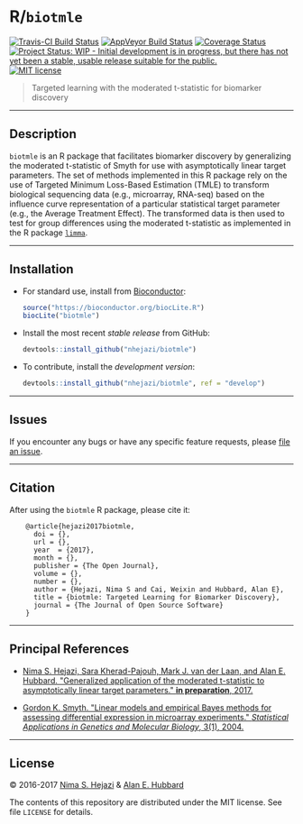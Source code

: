 # R/`biotmle`

[![Travis-CI Build Status](https://travis-ci.org/nhejazi/biotmle.svg?branch=master)](https://travis-ci.org/nhejazi/biotmle)
[![AppVeyor Build  Status](https://ci.appveyor.com/api/projects/status/github/nhejazi/biotmle?branch=master&svg=true)](https://ci.appveyor.com/project/nhejazi/biotmle)
[![Coverage Status](https://img.shields.io/codecov/c/github/nhejazi/biotmle/master.svg)](https://codecov.io/github/nhejazi/biotmle?branch=master)
[![Project Status: WIP - Initial development is in progress, but there has not yet been a stable, usable release suitable for the public.](http://www.repostatus.org/badges/latest/wip.svg)](http://www.repostatus.org/#wip)
[![MIT license](http://img.shields.io/badge/license-MIT-brightgreen.svg)](http://opensource.org/licenses/MIT)

> Targeted learning with the moderated t-statistic for biomarker discovery

---

## Description

`biotmle` is an R package that facilitates biomarker discovery by generalizing
the moderated t-statistic of Smyth for use with asymptotically linear target
parameters. The set of methods implemented in this R package rely on the use of
Targeted Minimum Loss-Based Estimation (TMLE) to transform biological sequencing
data (e.g., microarray, RNA-seq) based on the influence curve representation of
a particular statistical target parameter (e.g., the Average Treatment Effect).
The transformed data is then used to test for group differences using the
moderated t-statistic as implemented in the R package
[`limma`](https://bioconductor.org/packages/release/bioc/html/limma.html).

---

## Installation

- For standard use, install from [Bioconductor](https://bioconductor.org):
  ```r
  source("https://bioconductor.org/biocLite.R")
  biocLite("biotmle")
  ```

- Install the most recent _stable release_ from GitHub:
  ```r
  devtools::install_github("nhejazi/biotmle")
  ```

- To contribute, install the _development version_:
  ```r
  devtools::install_github("nhejazi/biotmle", ref = "develop")
  ```

---

## Issues

If you encounter any bugs or have any specific feature requests, please [file an
issue](https://github.com/nhejazi/biotmle/issues).

---

## Citation

After using the `biotmle` R package, please cite it:

        @article{hejazi2017biotmle,
          doi = {},
          url = {},
          year  = {2017},
          month = {},
          publisher = {The Open Journal},
          volume = {},
          number = {},
          author = {Hejazi, Nima S and Cai, Weixin and Hubbard, Alan E},
          title = {biotmle: Targeted Learning for Biomarker Discovery},
          journal = {The Journal of Open Source Software}
        }

---

## Principal References

* [Nima S. Hejazi, Sara Kherad-Pajouh, Mark J. van der Laan, and Alan E.
    Hubbard. "Generalized application of the moderated t-statistic to
    asymptotically linear target parameters." __in preparation__, 2017.]()

* [Gordon K. Smyth. "Linear models and empirical Bayes methods for assessing
    differential expression in microarray experiments." _Statistical
    Applications in Genetics and Molecular Biology_, 3(1),
    2004.](http://www.statsci.org/smyth/pubs/ebayes.pdf)

---

## License

&copy; 2016-2017 [Nima S. Hejazi](http://nimahejazi.org) & [Alan E.
Hubbard](http://hubbard.berkeley.edu/)

The contents of this repository are distributed under the MIT license. See file
`LICENSE` for details.
